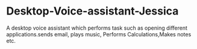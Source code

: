 # Desktop-Voice-assistant-Jessica
A desktop voice assistant which performs task such as opening different applications.sends email, plays music, Performs Calculations,Makes notes etc.
